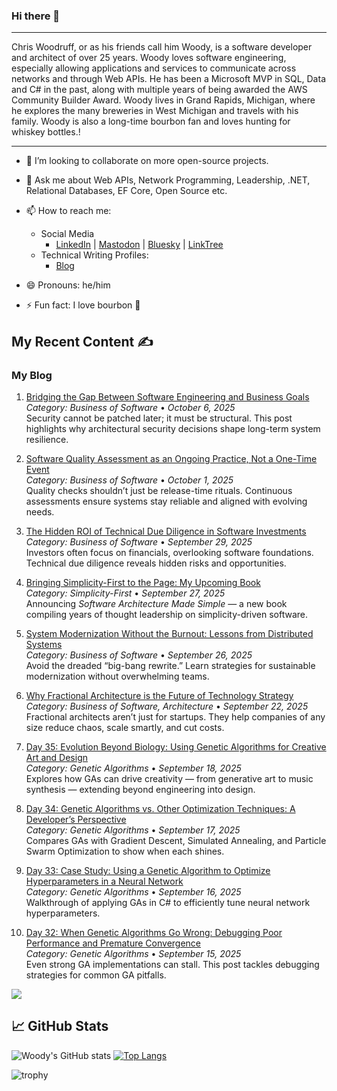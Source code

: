 ### Hi there 👋

<hr>
Chris Woodruff, or as his friends call him Woody, is a software developer and architect of over 25 years. Woody loves software engineering, especially allowing applications and services to communicate across networks and through Web APIs. He has been a Microsoft MVP in SQL, Data and C# in the past, along with multiple years of being awarded the AWS Community Builder Award. Woody lives in Grand Rapids, Michigan, where he explores the many breweries in West Michigan and travels with his family. Woody is also a long-time bourbon fan and loves hunting for whiskey bottles.!

---

- 👯 I’m looking to collaborate on more open-source projects.
- 💬 Ask me about Web APIs, Network Programming, Leadership, .NET, Relational Databases, EF Core, Open Source etc.
- 📫 How to reach me:
  - Social Media
    - [LinkedIn](https://www.linkedin.com/in/chriswoodruff/ "My LinkedIn") | [Mastodon](https://mastodon.social/@cwoodruff "Mastodon") | [Bluesky](https://bsky.app/profile/chriswoodruff.bsky.social) | [LinkTree](https://linktr.ee/woodychris)
  - Technical Writing Profiles: 
    - [Blog](https://woodruff.dev "Blog")

- 😄 Pronouns: he/him
- ⚡ Fun fact: I love bourbon :tumbler_glass:

## My Recent Content ✍️

### My Blog
<!-- BLOG:START -->
1. [Bridging the Gap Between Software Engineering and Business Goals](https://www.woodruff.dev/bridging-the-gap-between-software-engineering-and-business-goals/)  
   *Category: Business of Software* • *October 6, 2025*  
   Security cannot be patched later; it must be structural. This post highlights why architectural security decisions shape long-term system resilience.

2. [Software Quality Assessment as an Ongoing Practice, Not a One-Time Event](https://www.woodruff.dev/software-quality-assessment-as-an-ongoing-practice-not-a-one-time-event/)  
   *Category: Business of Software* • *October 1, 2025*  
   Quality checks shouldn’t just be release-time rituals. Continuous assessments ensure systems stay reliable and aligned with evolving needs.

3. [The Hidden ROI of Technical Due Diligence in Software Investments](https://www.woodruff.dev/the-hidden-roi-of-technical-due-diligence-in-software-investments/)  
   *Category: Business of Software* • *September 29, 2025*  
   Investors often focus on financials, overlooking software foundations. Technical due diligence reveals hidden risks and opportunities.

4. [Bringing Simplicity-First to the Page: My Upcoming Book](https://www.woodruff.dev/bringing-simplicity-first-to-the-page-my-upcoming-book/)  
   *Category: Simplicity-First* • *September 27, 2025*  
   Announcing *Software Architecture Made Simple* — a new book compiling years of thought leadership on simplicity-driven software.

5. [System Modernization Without the Burnout: Lessons from Distributed Systems](https://www.woodruff.dev/system-modernization-without-the-burnout-lessons-from-distributed-systems/)  
   *Category: Business of Software* • *September 26, 2025*  
   Avoid the dreaded “big-bang rewrite.” Learn strategies for sustainable modernization without overwhelming teams.

6. [Why Fractional Architecture is the Future of Technology Strategy](https://www.woodruff.dev/why-fractional-architecture-is-the-future-of-technology-strategy/)  
   *Category: Business of Software, Architecture* • *September 22, 2025*  
   Fractional architects aren’t just for startups. They help companies of any size reduce chaos, scale smartly, and cut costs.

7. [Day 35: Evolution Beyond Biology: Using Genetic Algorithms for Creative Art and Design](https://www.woodruff.dev/day-35-evolution-beyond-biology-using-genetic-algorithms-for-creative-art-and-design/)  
   *Category: Genetic Algorithms* • *September 18, 2025*  
   Explores how GAs can drive creativity — from generative art to music synthesis — extending beyond engineering into design.

8. [Day 34: Genetic Algorithms vs. Other Optimization Techniques: A Developer’s Perspective](https://www.woodruff.dev/day-34-genetic-algorithms-vs-other-optimization-techniques-a-developers-perspective/)  
   *Category: Genetic Algorithms* • *September 17, 2025*  
   Compares GAs with Gradient Descent, Simulated Annealing, and Particle Swarm Optimization to show when each shines.

9. [Day 33: Case Study: Using a Genetic Algorithm to Optimize Hyperparameters in a Neural Network](https://www.woodruff.dev/day-33-case-study-using-a-genetic-algorithm-to-optimize-hyperparameters-in-a-neural-network/)  
   *Category: Genetic Algorithms* • *September 16, 2025*  
   Walkthrough of applying GAs in C# to efficiently tune neural network hyperparameters.

10. [Day 32: When Genetic Algorithms Go Wrong: Debugging Poor Performance and Premature Convergence](https://www.woodruff.dev/day-32-when-genetic-algorithms-go-wrong-debugging-poor-performance-and-premature-convergence/)  
    *Category: Genetic Algorithms* • *September 15, 2025*  
    Even strong GA implementations can stall. This post tackles debugging strategies for common GA pitfalls.
<!-- BLOG:END -->

<img src="https://algora.io/og/user/cwoodruff" />
  
## &#x1f4c8; GitHub Stats

![Woody's GitHub stats](https://github-readme-stats.vercel.app/api?username=cwoodruff&show_icons=true&theme=gruvbox)
[![Top Langs](https://github-readme-stats.vercel.app/api/top-langs/?username=cwoodruff)](https://github.com/cwoodruff/github-readme-stats)

![trophy](https://github-profile-trophy.vercel.app/?username=cwoodruff)

<!--
Here are some ideas to get you started:

- 🔭 I’m currently working on ...
- 🌱 I’m currently learning ...
- 👯 I’m looking to collaborate on ...
- 🤔 I’m looking for help with ...
- 💬 Ask me about ...
- 📫 How to reach me: ...
- 😄 Pronouns: ...
- ⚡ Fun fact: ...
-->
